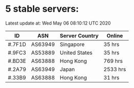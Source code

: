 # 5 stable servers:

Latest update at: Wed May 06 08:10:12 UTC 2020

| ID | ASN | Server Country | Online |
| -- | --- | -------------- | ------ |
| #.7F1D | AS63949 | Singapore | 35 hrs |
| #.9FC3 | AS53889 | United States | 35 hrs |
| #.BD3E | AS63888 | Hong Kong | 769 hrs |
| #.2A79 | AS63949 | Japan | 2533 hrs |
| #.33B9 | AS63888 | Hong Kong | 31 hrs |

